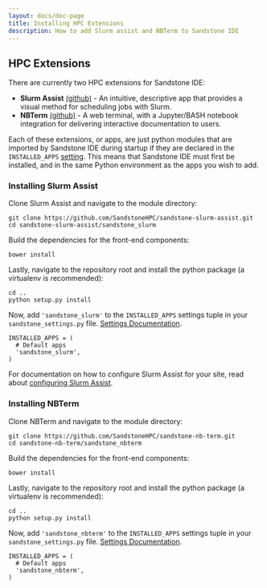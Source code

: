 ```yaml
---
layout: docs/doc-page
title: Installing HPC Extensions
description: How to add Slurm assist and NBTerm to Sandstone IDE
---
```


## HPC Extensions

There are currently two HPC extensions for Sandstone IDE:

* **Slurm Assist** [(github)](/SandstoneHPC/sandstone-slurm-assist) - An intuitive, descriptive app that provides a visual method for scheduling jobs with Slurm.
* **NBTerm** [(github)](https://github.com/SandstoneHPC/sandstone-nb-term) - A web terminal, with a Jupyter/BASH notebook integration for delivering interactive documentation to users.

Each of these extensions, or apps, are just python modules that are imported by Sandstone IDE during startup if they are declared in the `INSTALLED_APPS` [setting](/docs/core/settings/#available-settings). This means that Sandstone IDE must first be installed, and in the same Python environment as the apps you wish to add.

### Installing Slurm Assist

Clone Slurm Assist and navigate to the module directory:

```
git clone https://github.com/SandstoneHPC/sandstone-slurm-assist.git
cd sandstone-slurm-assist/sandstone_slurm
```

Build the dependencies for the front-end components:

```
bower install
```

Lastly, navigate to the repository root and install the python package (a virtualenv is recommended):

```
cd ..
python setup.py install
```

Now, add `'sandstone_slurm'` to the `INSTALLED_APPS` settings tuple in your `sandstone_settings.py` file. [Settings Documentation](/docs/core/settings/#available-settings).

```
INSTALLED_APPS = (
  # Default apps
  'sandstone_slurm',
)
```

For documentation on how to configure Slurm Assist for your site, read about [configuring Slurm Assist](/docs/hpc/configuring-slurm-assist/).

### Installing NBTerm

Clone NBTerm and navigate to the module directory:

```
git clone https://github.com/SandstoneHPC/sandstone-nb-term.git
cd sandstone-nb-term/sandstone_nbterm
```

Build the dependencies for the front-end components:

```
bower install
```

Lastly, navigate to the repository root and install the python package (a virtualenv is recommended):

```
cd ..
python setup.py install
```

Now, add `'sandstone_nbterm'` to the `INSTALLED_APPS` settings tuple in your `sandstone_settings.py` file. [Settings Documentation](/docs/core/settings/#available-settings).

```
INSTALLED_APPS = (
  # Default apps
  'sandstone_nbterm',
)
```
